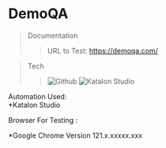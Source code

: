 # DemoQA

> Documentation
>>URL to Test: https://demoqa.com/<br>


> Tech
>> ![Github](https://img.shields.io/badge/GitHub-100000?style=for-the-badge&logo=github&logoColor=white)
>> ![Katalon Studio](https://img.shields.io/badge/Katalon-100000.svg?style=for-the-badge&logo=Katalon-idea&logoColor=white)

Automation Used:<br>
*Katalon Studio<br>


Browser For Testing : <br>

\*Google Chrome Version 121.x.xxxxx.xxx <br>

